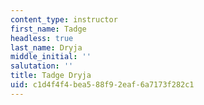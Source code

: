 ```yaml
---
content_type: instructor
first_name: Tadge
headless: true
last_name: Dryja
middle_initial: ''
salutation: ''
title: Tadge Dryja
uid: c1d4f4f4-bea5-88f9-2eaf-6a7173f282c1
---
```

